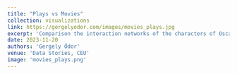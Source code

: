 ```yaml
---
title: "Plays vs Movies"
collection: visualizations
link: https://gergelyodor.com/images/movies_plays.jpg
excerpt: 'Comparison the interaction networks of the characters of Oscar-winning movies and Nobel-winning plays.'
date: 2023-11-20
authors: 'Gergely Ódor'
venue: 'Data Stories, CEU'
image: 'movies_plays.png'
---
```

